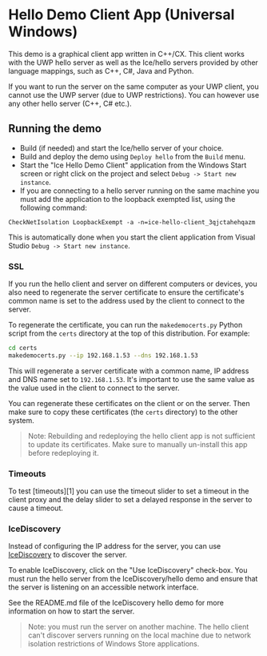 # Hello Demo Client App (Universal Windows)

This demo is a graphical client app written in C++/CX. This client
works with the UWP hello server as well as the Ice/hello servers provided by
other language mappings, such as C++, C#, Java and Python.

If you want to run the server on the same computer as your UWP client,
you cannot use the UWP server (due to UWP restrictions). You can however
use any other hello server (C++, C# etc.).

## Running the demo

* Build (if needed) and start the Ice/hello server of your choice.
* Build and deploy the demo using `Deploy hello` from the `Build` menu.
* Start the "Ice Hello Demo Client" application from the Windows Start screen
or right click on the project and select `Debug -> Start new instance`.
* If you are connecting to a hello server running on the same machine
you must add the application to the loopback exempted list, using the
following command:
```
CheckNetIsolation LoopbackExempt -a -n=ice-hello-client_3qjctahehqazm
```
This is automatically done when you start the client application from
Visual Studio `Debug -> Start new instance`.

### SSL

If you run the hello client and server on different computers or devices, you
also need to regenerate the server certificate to ensure the certificate's
common name is set to the address used by the client to connect to the server.

To regenerate the certificate, you can run the `makedemocerts.py` Python script
from the `certs` directory at the top of this distribution. For example:

```bash
cd certs
makedemocerts.py --ip 192.168.1.53 --dns 192.168.1.53
```

This will regenerate a server certificate with a common name, IP address and
DNS name set to `192.168.1.53`. It's important to use the same value as the
value used in the client to connect to the server.

You can regenerate these certificates on the client or on the server. Then
make sure to copy these certificates (the `certs` directory) to the other
system.

 > Note: Rebuilding and redeploying the hello client app is not sufficient to
 > update its certificates. Make sure to manually un-install this app before
 > redeploying it.

### Timeouts

To test [timeouts][1] you can use the timeout slider to set a timeout in the
client proxy and the delay slider to set a delayed response in the server to
cause a timeout.

### IceDiscovery

Instead of configuring the IP address for the server, you can use
[IceDiscovery][2] to discover the server.

To enable IceDiscovery, click on the "Use IceDiscovery" check-box. You must run
the hello server from the IceDiscovery/hello demo and ensure that the server is
listening on an accessible network interface.

See the README.md file of the IceDiscovery hello demo for more information on
how to start the server.

> Note: you must run the server on another machine. The hello client can't
> discover servers running on the local machine due to network isolation
> restrictions of Windows Store applications.

[5]: https://doc.zeroc.com/ice/3.7/client-side-features/invocation-timeouts
[2]: https://doc.zeroc.com/ice/3.7/ice-plugins/icediscovery
